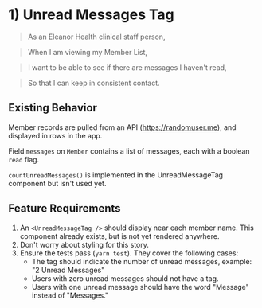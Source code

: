 # 1) Unread Messages Tag

> As an Eleanor Health clinical staff person,

> When I am viewing my Member List,

> I want to be able to see if there are messages I haven't read,

> So that I can keep in consistent contact.

## Existing Behavior

Member records are pulled from an API (https://randomuser.me), and displayed in rows in the app.

Field `messages` on `Member` contains a list of messages, each with a boolean `read` flag.

`countUnreadMessages()` is implemented in the UnreadMessageTag component but isn't used yet.

## Feature Requirements

1. An `<UnreadMessageTag />` should display near each member name. This component already exists, but is not yet rendered anywhere.
2. Don't worry about styling for this story.
3. Ensure the tests pass (`yarn test`). They cover the following cases:
   - The tag should indicate the number of unread messages, example: "2 Unread Messages"
   - Users with zero unread messages should not have a tag.
   - Users with one unread message should have the word "Message" instead of "Messages."
